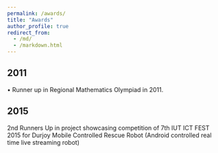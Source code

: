 ```yaml
---
permalink: /awards/
title: "Awards"
author_profile: true
redirect_from: 
  - /md/
  - /markdown.html
---
```


## 2011
•	Runner up in Regional Mathematics Olympiad in 2011. 

## 2015

2nd Runners Up in project showcasing competition of 7th IUT ICT FEST 2015 for Durjoy Mobile Controlled Rescue Robot (Android controlled real time live streaming robot)
